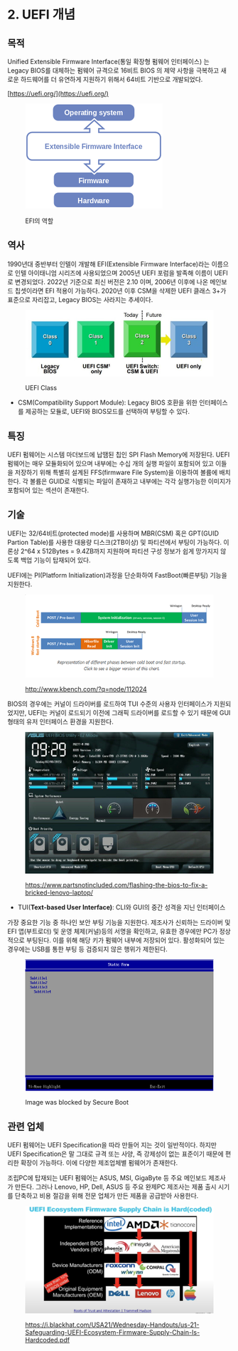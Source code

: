 # 2. UEFI 개념

## 목적

Unified Extensible Firmware Interface(통일 확장형 펌웨어 인터페이스) 는 Legacy BIOS를 대체하는 펌웨어 규격으로 16비트 BIOS 의 제약 사항을 극복하고 새로운 하드웨어를 더 유연하게 지원하기 위해서 64비트 기반으로 개발되었다.

[https://uefi.org/](https://uefi.org/)

<figure><img src="../.gitbook/assets/image (5) (1).png" alt=""><figcaption><p>EFI의 역할</p></figcaption></figure>

## 역사

1990년대 중반부터 인텔이 개발해 EFI(Extensible Firmware Interface)라는 이름으로 인텔 아이태니엄 시리즈에 사용되었으며 2005년 UEFI 포럼을 발족해 이름이 UEFI로 변경되었다. 2022년 기준으로 최신 버전은 2.10 이며, 2006년 이후에 나온 메인보드 칩셋이라면 EFI 적용이 가능하다. 2020년 이후 CSM을 삭제한 UEFI 클래스 3+가 표준으로 자리잡고, Legacy BIOS는 사라지는 추세이다.

<figure><img src="../.gitbook/assets/image (2) (2).png" alt=""><figcaption><p>UEFI Class</p></figcaption></figure>

* CSM(Compatibility Support Module): Legacy BIOS 호환을 위한 인터페이스를 제공하는 모듈로, UEFI와 BIOS모드를 선택하여 부팅할 수 있다.

## 특징

UEFI 펌웨어는 시스템 마더보드에 납땜된 칩인 SPI Flash Memory에 저장된다. UEFI 펌웨어는 매우 모듈화되어 있으며 내부에는 수십 개의 실행 파일이 포함되어 있고 이들을 저장하기 위해 특별히 설계된 FFS(firmware File System)을 이용하여 볼륨에 배치한다. 각 볼륨은 GUID로 식별되는 파일이 존재하고 내부에는 각각 실행가능한 이미지가 포함되어 있는 섹션이 존재한다.

## 기술

UEFI는 32/64비트(protected mode)를 사용하며 MBR(CSM) 혹은 GPT(GUID Partion Table)를 사용한 대용량 디스크(2TB이상) 및 파티션에서 부팅이 가능하다. 이론상 2^64 x 512Bytes = 9.4ZB까지 지원하며 파티션 구성 정보가 쉽게 망가지지 않도록 백업 기능이 탑재되어 있다.

UEFI에는 PI(Platform Initialization)과정을 단순화하여 FastBoot(빠른부팅) 기능을 지원한다.

<figure><img src="../.gitbook/assets/image (24).png" alt=""><figcaption><p><a href="http://www.kbench.com/?q=node/112024">http://www.kbench.com/?q=node/112024</a></p></figcaption></figure>

BIOS의 경우에는 커널이 드라이버를 로드하여 TUI 수준의 사용자 인터페이스가 지원되었지만, UEFI는 커널이 로드되기 이전에 그래픽 드라이버를 로드할 수 있기 때문에 GUI 형태의 유저 인터페이스 환경을 지원한다.

<figure><img src="../.gitbook/assets/image (7) (1).png" alt=""><figcaption><p><a href="https://www.partsnotincluded.com/flashing-the-bios-to-fix-a-bricked-lenovo-laptop/">https://www.partsnotincluded.com/flashing-the-bios-to-fix-a-bricked-lenovo-laptop/</a></p></figcaption></figure>

* TUI(**Text-based User Interface)**: CLI와 GUI의 중간 성격을 지닌 인터페이스

가장 중요한 기능 중 하나인 보안 부팅 기능을 지원한다. 제조사가 신뢰하는 드라이버 및 EFI 앱(부트로더) 및 운영 체제(커널)등의 서명을 확인하고, 유효한 경우에만 PC가 정상적으로 부팅된다. 이를 위해 해당 키가 펌웨어 내부에 저장되어 있다. 활성화되어 있는 경우에는 USB를 통한 부팅 등 검증되지 않은 행위가 제한된다.

<figure><img src="../.gitbook/assets/image (6) (2).png" alt=""><figcaption><p>Image was blocked by Secure Boot</p></figcaption></figure>

## 관련 업체

UEFI 펌웨어는 UEFI Specification을 따라 만들어 지는 것이 일반적이다. 하지만 UEFI Specification은 말 그대로 규격 또는 사양, 즉 강제성이 없는 표준이기 때문에 편리한 확장이 가능하다. 이에 다양한 제조업체별 펌웨어가 존재한다.

조립PC에 탑재되는 UEFI 펌웨어는 ASUS, MSI, GigaByte 등 주요 메인보드 제조사가 만든다. 그러나 Lenovo, HP, Dell, ASUS 등 주요 완제PC 제조사는 제품 출시 시기를 단축하고 비용 절감을 위해 전문 업체가 만든 제품을 공급받아 사용한다.

<figure><img src="../.gitbook/assets/image (8) (1).png" alt=""><figcaption><p><a href="https://i.blackhat.com/USA21/Wednesday-Handouts/us-21-Safeguarding-UEFI-Ecosystem-Firmware-Supply-Chain-Is-Hardcoded.pdf">https://i.blackhat.com/USA21/Wednesday-Handouts/us-21-Safeguarding-UEFI-Ecosystem-Firmware-Supply-Chain-Is-Hardcoded.pdf</a></p></figcaption></figure>
